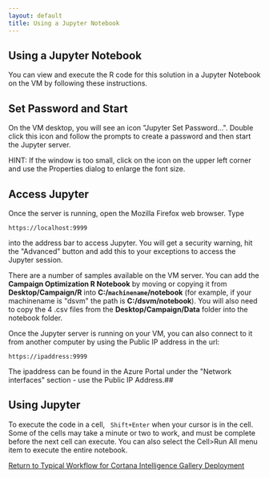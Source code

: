 ```yaml
---
layout: default
title: Using a Jupyter Notebook
---
```

## Using a Jupyter Notebook

You can view and execute the R code for this solution in a Jupyter Notebook on the VM by following these instructions. 

## Set Password and Start

On the VM desktop, you will see an icon "Jupyter Set Password...".  Double click this icon and follow the prompts to create a password and then start the Jupyter server.  

HINT: If the window is too small, click on the icon on the upper left corner and use the Properties dialog to enlarge the font size.
       
## Access Jupyter

Once the server is running, open the Mozilla Firefox web browser.  Type 

    https://localhost:9999

into the address bar to access Jupyter. You will get a security warning, hit the "Advanced" button and add this to your exceptions to access the Jupyter session.

 There are a number of samples available on the VM server.  You can add the **Campaign Optimization R Notebook** by moving or copying it from **Desktop/Campaign/R** into **C:/`machinename`/notebook** (for example, if your machinename is "dsvm" the path is **C:/dsvm/notebook**).  You will also need to copy the 4 .csv files from the **Desktop/Campaign/Data** folder into the notebook folder.

 Once the Jupyter server is running on your VM, you can also connect to it from another computer by using the Public IP address in the url:

    https://ipaddress:9999
        
The ipaddress can be found in the Azure Portal under the "Network interfaces" section - use the Public IP Address.##

## Using Jupyter

To execute the code in a cell, ` Shift+Enter` when your cursor is in the cell.  Some of the cells may take a minute or two to work, and must be complete before the next cell can execute.  You can also select the Cell>Run All menu item to execute the entire notebook.


<a href="CIG_Workflow.html#step2">Return to Typical Workflow for Cortana Intelligence Gallery Deployment<a>